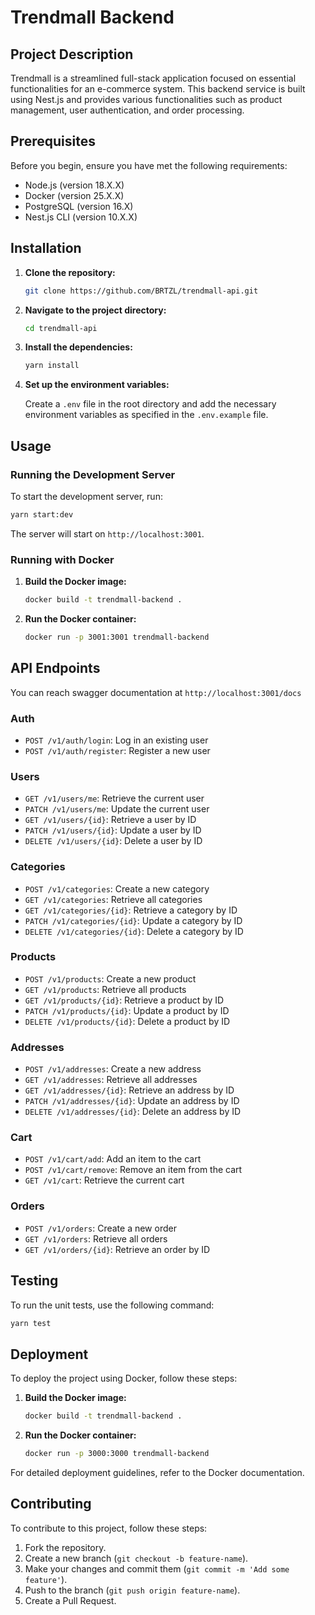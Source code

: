 # Trendmall Backend

## Project Description

Trendmall is a streamlined full-stack application focused on essential functionalities for an e-commerce system. This backend service is built using Nest.js and provides various functionalities such as product management, user authentication, and order processing.

## Prerequisites

Before you begin, ensure you have met the following requirements:

- Node.js (version 18.X.X)
- Docker (version 25.X.X)
- PostgreSQL (version 16.X)
- Nest.js CLI (version 10.X.X)

## Installation

1. **Clone the repository:**

   ```bash
   git clone https://github.com/BRTZL/trendmall-api.git
   ```

2. **Navigate to the project directory:**

   ```bash
   cd trendmall-api
   ```

3. **Install the dependencies:**

   ```bash
   yarn install
   ```

4. **Set up the environment variables:**

   Create a `.env` file in the root directory and add the necessary environment variables as specified in the `.env.example` file.

## Usage

### Running the Development Server

To start the development server, run:

```bash
yarn start:dev
```

The server will start on `http://localhost:3001`.

### Running with Docker

1. **Build the Docker image:**

   ```bash
   docker build -t trendmall-backend .
   ```

2. **Run the Docker container:**

   ```bash
   docker run -p 3001:3001 trendmall-backend
   ```

## API Endpoints

You can reach swagger documentation at `http://localhost:3001/docs`

### Auth

- `POST /v1/auth/login`: Log in an existing user
- `POST /v1/auth/register`: Register a new user

### Users

- `GET /v1/users/me`: Retrieve the current user
- `PATCH /v1/users/me`: Update the current user
- `GET /v1/users/{id}`: Retrieve a user by ID
- `PATCH /v1/users/{id}`: Update a user by ID
- `DELETE /v1/users/{id}`: Delete a user by ID

### Categories

- `POST /v1/categories`: Create a new category
- `GET /v1/categories`: Retrieve all categories
- `GET /v1/categories/{id}`: Retrieve a category by ID
- `PATCH /v1/categories/{id}`: Update a category by ID
- `DELETE /v1/categories/{id}`: Delete a category by ID

### Products

- `POST /v1/products`: Create a new product
- `GET /v1/products`: Retrieve all products
- `GET /v1/products/{id}`: Retrieve a product by ID
- `PATCH /v1/products/{id}`: Update a product by ID
- `DELETE /v1/products/{id}`: Delete a product by ID

### Addresses

- `POST /v1/addresses`: Create a new address
- `GET /v1/addresses`: Retrieve all addresses
- `GET /v1/addresses/{id}`: Retrieve an address by ID
- `PATCH /v1/addresses/{id}`: Update an address by ID
- `DELETE /v1/addresses/{id}`: Delete an address by ID

### Cart

- `POST /v1/cart/add`: Add an item to the cart
- `POST /v1/cart/remove`: Remove an item from the cart
- `GET /v1/cart`: Retrieve the current cart

### Orders

- `POST /v1/orders`: Create a new order
- `GET /v1/orders`: Retrieve all orders
- `GET /v1/orders/{id}`: Retrieve an order by ID

## Testing

To run the unit tests, use the following command:

```bash
yarn test
```

## Deployment

To deploy the project using Docker, follow these steps:

1. **Build the Docker image:**

   ```bash
   docker build -t trendmall-backend .
   ```

2. **Run the Docker container:**

   ```bash
   docker run -p 3000:3000 trendmall-backend
   ```

For detailed deployment guidelines, refer to the Docker documentation.

## Contributing

To contribute to this project, follow these steps:

1. Fork the repository.
2. Create a new branch (`git checkout -b feature-name`).
3. Make your changes and commit them (`git commit -m 'Add some feature'`).
4. Push to the branch (`git push origin feature-name`).
5. Create a Pull Request.
